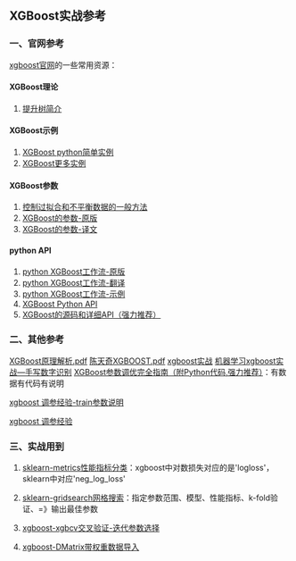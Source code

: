 ## XGBoost实战参考

### 一、官网参考
[xgboost官网](http://xgboost.readthedocs.io/en/latest/)的一些常用资源：

#### XGBoost理论
1. [提升树简介](http://xgboost.readthedocs.io/en/latest/model.html)

#### XGBoost示例
1. [XGBoost python简单实例](http://xgboost.readthedocs.io/en/latest/get_started/index.html)
2. [XGBoost更多实例](https://github.com/dmlc/xgboost/tree/master/demo)

#### XGBoost参数
1. [控制过拟合和不平衡数据的一般方法](http://xgboost.readthedocs.io/en/latest/how_to/param_tuning.html)
2. [XGBoost的参数-原版](http://xgboost.readthedocs.io/en/latest/parameter.html)
3. [XGBoost的参数-译文](https://jiayi797.github.io/2017/04/28/xgboost%E5%8F%82%E6%95%B0/)

#### python API
1. [python XGBoost工作流-原版](http://xgboost.readthedocs.io/en/latest/python/python_intro.html)
2. [python XGBoost工作流-翻译](http://blog.csdn.net/zc02051126/article/details/46771793)
3. [python XGBoost工作流-示例](https://github.com/tqchen/xgboost/tree/master/demo/guide-python)
4. [XGBoost Python API](http://xgboost.readthedocs.io/en/latest/python/python_api.html)
5. [XGBoost的源码和详细API（强力推荐）](https://rdrr.io/cran/xgboost/api/)

### 二、其他参考

[XGBoost原理解析.pdf]()
[陈天奇XGBOOST.pdf]()
[xgboost实战]()
[机器学习xgboost实战—手写数字识别](http://blog.csdn.net/eddy_zheng/article/details/50496186)
[XGBoost参数调优完全指南（附Python代码,强力推荐）](http://blog.csdn.net/u010657489/article/details/51952785)：有数据有代码有说明

[xgboost 调参经验-train参数说明](http://blog.csdn.net/u010414589/article/details/51153310)

[xgboost 调参经验](http://blog.csdn.net/u010414589/article/details/51153310)

### 三、实战用到

1. [sklearn-metrics性能指标分类](http://scikit-learn.org/stable/modules/model_evaluation.html#scoring-parameter)：xgboost中对数损失对应的是'logloss'，sklearn中对应'neg_log_loss'

2. [sklearn-gridsearch网格搜索](http://scikit-learn.org/stable/modules/generated/sklearn.model_selection.GridSearchCV.html)：指定参数范围、模型、性能指标、k-fold验证、=》输出最佳参数

3. [xgboost-xgbcv交叉验证-迭代参数选择](http://xgboost.readthedocs.io/en/latest/python/python_api.html)

4. [xgboost-DMatrix带权重数据导入](http://xgboost.readthedocs.io/en/latest/python/python_intro.html)



























